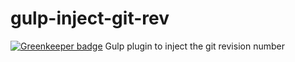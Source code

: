 # gulp-inject-git-rev

[![Greenkeeper badge](https://badges.greenkeeper.io/Collaborne/gulp-inject-git-rev.svg)](https://greenkeeper.io/)
Gulp plugin to inject the git revision number
